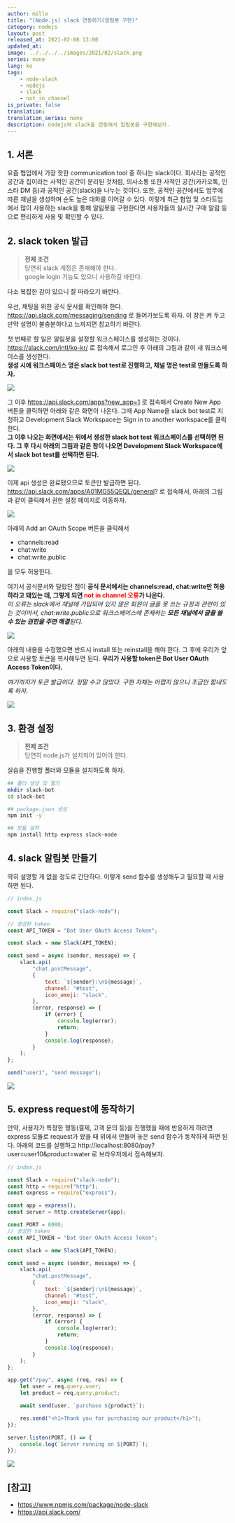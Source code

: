 ```yaml
---
author: millo
title: "[Node.js] slack 연동하기(알림봇 구현)"
category: nodejs
layout: post
released_at: 2021-02-08 13:00
updated_at:
image: ../../../../images/2021/02/slack.png
series: none
lang: ko
tags:
    - node-slack
    - nodejs
    - slack
    - not_in_channel
is_private: false
translation:
translation_series: none
description: nodejs와 slack을 연동해서 알림봇을 구현해보자.
---
```


## 1. 서론

요즘 협업에서 가장 핫한 communication tool 중 하나는 slack이다. 회사라는 공적인 공간과 집이라는 사적인 공간이 분리된 것처럼, 의사소통 또한 사적인 공간(카카오톡, 인스타 DM 등)과 공적인 공간(slack)을 나누는 것이다. 또한, 공적인 공간에서도 업무에 따른 채널을 생성하며 순도 높은 대화를 이어갈 수 있다. 이렇게 최근 협업 및 스타트업에서 많이 사용하는 slack을 통해 알림봇을 구현한다면 사용자들의 실시간 구매 알림 등으로 편리하게 사용 및 확인할 수 있다.

## 2. slack token 발급

> **전제 조건** <br />
> 당연히 slack 계정은 존재해야 한다. <br />
> google login 기능도 있으니 사용하길 바란다.

다소 복잡한 감이 있으니 잘 따라오기 바란다.

우선, 채팅을 위한 공식 문서를 확인해야 한다. https://api.slack.com/messaging/sending 로 들어가보도록 하자. 이 창은 켜 두고 만약 설명이 불충분하다고 느껴지면 참고하기 바란다.

첫 번째로 할 일은 알림봇을 설정할 워크스페이스를 생성하는 것이다. https://slack.com/intl/ko-kr/ 로 접속해서 로그인 후 아래의 그림과 같이 새 워크스페이스를 생성한다. <br />
**생성 시에 워크스페이스 명은 slack bot test로 진행하고, 채널 명은 test로 만들도록 하자.**

![](../../../../images/2021/02/slack1.png)

그 이후 https://api.slack.com/apps?new_app=1 로 접속해서 Create New App 버튼을 클릭하면 아래와 같은 화면이 나온다. 그때 App Name을 slack bot test로 지정하고 Development Slack Workspace는 Sign in to another workspace를 클릭한다.<br />
**그 이후 나오는 화면에서는 위에서 생성한 slack bot test 워크스페이스를 선택하면 된다. 그 후 다시 아래의 그림과 같은 창이 나오면 Development Slack Workspace에서 slack bot test를 선택하면 된다.**

![](../../../../images/2021/02/slack2.png)

이제 api 생성은 완료됐으므로 토큰만 발급하면 된다.
https://api.slack.com/apps/A01MG55QEQL/general? 로 접속해서, 아래의 그림과 같이 클릭해서 권한 설정 페이지로 이동하자.

![](../../../../images/2021/02/slack3.png)

아래의 Add an OAuth Scope 버튼을 클릭해서

-   channels:read
-   chat:write
-   chat:write.public

을 모두 허용한다.

여기서 공식문서와 달랐던 점이 **공식 문서에서는 channels:read, chat:write만 허용하라고 돼있는 데, 그렇게 되면 <span style="color:red"> not in channel 오류</span>가 나온다.** <br />
_이 오류는 slack에서 채널에 가입되어 있지 않은 회원이 글을 못 쓰는 규정과 관련이 있는 것이어서, chat:write.public으로 워크스페이스에 존재하는 **모든 채널에서 글을 쓸 수 있는 권한을 주면 해결**된다._

![](../../../../images/2021/02/slack4.png)

아래의 내용을 수정했으면 반드시 install 또는 reinstall을 해야 한다. 그 후에 우리가 앞으로 사용할 토큰을 복사해두면 된다. **우리가 사용할 token은 Bot User OAuth Access Token이다.**

_여기까지가 토큰 발급이다. 정말 수고 많았다. 구현 자체는 어렵지 않으니 조금만 힘내도록 하자._

![](../../../../images/2021/02/slack5.png)

## 3. 환경 설정

> **전제 조건** <br />
> 당연히 node.js가 설치되어 있어야 한다.

실습을 진행할 폴더와 모듈을 설치하도록 하자.

```bash
## 폴더 생성 및 열기
mkdir slack-bot
cd slack-bot

## package.json 생성
npm init -y

## 모듈 설치
npm install http express slack-node
```

## 4. slack 알림봇 만들기

딱히 설명할 게 없을 정도로 간단하다. 이렇게 send 함수를 생성해두고 필요할 때 사용하면 된다.

```js
// index.js

const Slack = require("slack-node");

// 생성한 token
const API_TOKEN = "Bot User OAuth Access Token";

const slack = new Slack(API_TOKEN);

const send = async (sender, message) => {
    slack.api(
        "chat.postMessage",
        {
            text: `${sender}:\n${message}`,
            channel: "#test",
            icon_emoji: "slack",
        },
        (error, response) => {
            if (error) {
                console.log(error);
                return;
            }
            console.log(response);
        }
    );
};

send("user1", "send message");
```

![](../../../../images/2021/02/slack6.png)

## 5. express request에 동작하기

만약, 사용자가 특정한 행동(결제, 고객 문의 등)을 진행했을 때에 반응하게 하려면 express 모듈로 request가 왔을 때 위에서 만들어 놓은 send 함수가 동작하게 하면 된다. 아래의 코드를 실행하고 http://localhost:8080/pay?user=user10&product=water 로 브라우저에서 접속해보자.

```js
// index.js

const Slack = require("slack-node");
const http = require("http");
const express = require("express");

const app = express();
const server = http.createServer(app);

const PORT = 8080;
// 생성한 token
const API_TOKEN = "Bot User OAuth Access Token";

const slack = new Slack(API_TOKEN);

const send = async (sender, message) => {
    slack.api(
        "chat.postMessage",
        {
            text: `${sender}:\n${message}`,
            channel: "#test",
            icon_emoji: "slack",
        },
        (error, response) => {
            if (error) {
                console.log(error);
                return;
            }
            console.log(response);
        }
    );
};

app.get("/pay", async (req, res) => {
    let user = req.query.user;
    let product = req.query.product;

    await send(user, `purchase ${product}`);

    res.send("<h1>Thank you for purchasing our product</h1>");
});

server.listen(PORT, () => {
    console.log(`Server running on ${PORT}`);
});
```

![](../../../../images/2021/02/slack7.png)

## [참고]

-   https://www.npmjs.com/package/node-slack
-   https://api.slack.com/
